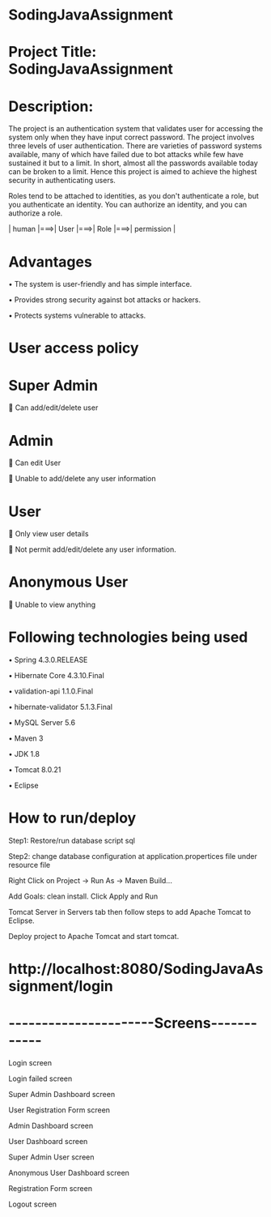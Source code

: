 # SodingJavaAssignment

# Project Title: SodingJavaAssignment

# Description:

The project is an authentication system that validates user for accessing the system only when they have input correct password. The project involves three levels of user authentication. There are varieties of password systems available, many of which have failed due to bot attacks while few have sustained it but to a limit. In short, almost all the passwords available today can be broken to a limit. Hence this project is aimed to achieve the highest security in authenticating users.

Roles tend to be attached to identities, as you don't authenticate a role, but you authenticate an identity. You can authorize an identity, and you can authorize a role. 



| human |===>| User |===>| Role |===>| permission |



# Advantages

•	The system is user-friendly and has simple interface.

•	Provides strong security against bot attacks or hackers.

•	Protects systems vulnerable to attacks.

# User access policy

# Super Admin 

	Can add/edit/delete user 

# Admin 

	Can edit User 

	Unable to add/delete any user information

# User 

	Only view user details 

	Not permit add/edit/delete any user information. 

# Anonymous User 

	Unable to view anything 

# Following technologies being used

•	Spring 4.3.0.RELEASE

•	Hibernate Core 4.3.10.Final

•	validation-api 1.1.0.Final

•	hibernate-validator 5.1.3.Final

•	MySQL Server 5.6

•	Maven 3

•	JDK 1.8

•	Tomcat 8.0.21

•	Eclipse 

# How to run/deploy

Step1: Restore/run database script sql

 Step2: change database configuration at application.propertices file under resource file 

 Right Click on Project -> Run As -> Maven Build...

Add Goals: clean install. Click Apply and Run

Tomcat Server in Servers tab then follow steps to add Apache Tomcat to Eclipse.

 Deploy project to Apache Tomcat and start tomcat.

# http://localhost:8080/SodingJavaAssignment/login

# ----------------------Screens------------

Login screen

Login failed screen

Super Admin Dashboard screen

User Registration Form screen

Admin Dashboard screen

User Dashboard screen

Super Admin User screen

Anonymous User Dashboard screen

Registration Form screen

Logout screen
 
